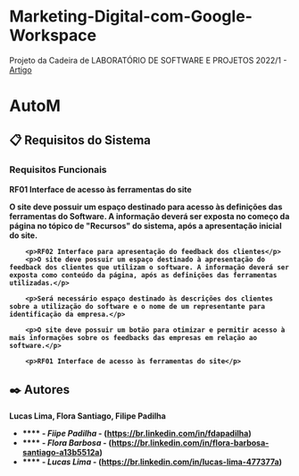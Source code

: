 # Marketing-Digital-com-Google-Workspace
Projeto da Cadeira de LABORATÓRIO DE SOFTWARE E PROJETOS 2022/1 - 
<a href="https://docs.google.com/document/d/1eOOMOofuuXGu5uqMa4ReT73d2BZBQ-_K0DUSBNY-k_A/edit?usp=sharing">Artigo</a>
# AutoM


## 📋 Requisitos do Sistema 
  <h3><b>Requisitos Funcionais</h3></p>
        <p>RF01 Interface de acesso às ferramentas do site</p>
        <p>O site deve possuir um espaço destinado para acesso às definições das ferramentas do Software. A informação deverá ser exposta no começo da página no tópico de "Recursos" do sistema, após a apresentação inicial do site.</p>
        
        <p>RF02 Interface para apresentação do feedback dos clientes</p>
        <p>O site deve possuir um espaço destinado à apresentação do feedback dos clientes que utilizam o software. A informação deverá ser exposta como conteúdo da página, após as definições das ferramentas utilizadas.</p>
        
        <p>Será necessário espaço destinado às descrições dos clientes sobre a utilização do software e o nome de um representante para identificação da empresa.</p>
        
        <p>O site deve possuir um botão para otimizar e permitir acesso à mais informações sobre os feedbacks das empresas em relação ao software.</p>
        
        <p>RF01 Interface de acesso às ferramentas do site</p>
        
        
        

        

## ✒️ Autores

Lucas Lima, Flora Santiago, Filipe Padilha

* **** - *Fiipe Padilha* - (https://br.linkedin.com/in/fdapadilha)
* **** - *Flora Barbosa* - (https://br.linkedin.com/in/flora-barbosa-santiago-a13b5512a)
* **** - *Lucas Lima* - (https://br.linkedin.com/in/lucas-lima-477377a)

